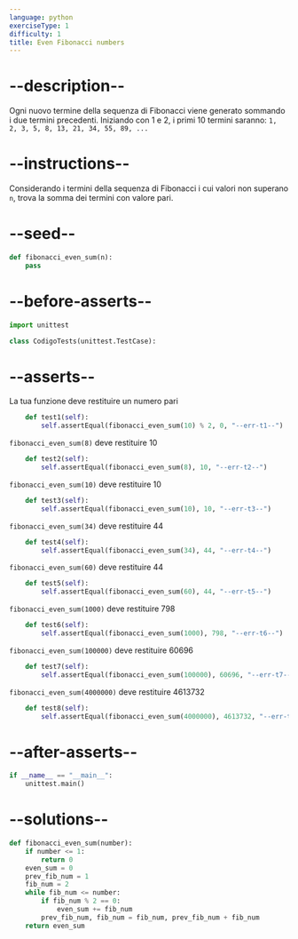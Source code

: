 ```yaml
---
language: python
exerciseType: 1
difficulty: 1
title: Even Fibonacci numbers
---
```


# --description--

Ogni nuovo termine della sequenza di Fibonacci viene generato sommando i due termini precedenti. Iniziando con 1 e 2, i primi 10 termini saranno: `1, 2, 3, 5, 8, 13, 21, 34, 55, 89, ...`

# --instructions--

Considerando i termini della sequenza di Fibonacci i cui valori non superano `n`, trova la somma dei termini con valore pari.

# --seed--

```python
def fibonacci_even_sum(n):
    pass
```

# --before-asserts--

```python
import unittest

class CodigoTests(unittest.TestCase):
```

# --asserts--

La tua funzione deve restituire un numero pari

```python
    def test1(self):
        self.assertEqual(fibonacci_even_sum(10) % 2, 0, "--err-t1--")
```

`fibonacci_even_sum(8)` deve restituire 10

```python
    def test2(self):
        self.assertEqual(fibonacci_even_sum(8), 10, "--err-t2--")
```


`fibonacci_even_sum(10)` deve restituire 10

```python
    def test3(self):
        self.assertEqual(fibonacci_even_sum(10), 10, "--err-t3--")
```

`fibonacci_even_sum(34)` deve restituire 44

```python
    def test4(self):
        self.assertEqual(fibonacci_even_sum(34), 44, "--err-t4--")
```

`fibonacci_even_sum(60)` deve restituire 44

```python
    def test5(self):
        self.assertEqual(fibonacci_even_sum(60), 44, "--err-t5--")
```

`fibonacci_even_sum(1000)` deve restituire 798

```python
    def test6(self):
        self.assertEqual(fibonacci_even_sum(1000), 798, "--err-t6--")
```

`fibonacci_even_sum(100000)` deve restituire 60696

```python
    def test7(self):
        self.assertEqual(fibonacci_even_sum(100000), 60696, "--err-t7--")
```

`fibonacci_even_sum(4000000)` deve restituire 4613732

```python
    def test8(self):
        self.assertEqual(fibonacci_even_sum(4000000), 4613732, "--err-t8--")
```

# --after-asserts--

```python
if __name__ == "__main__":
    unittest.main()
```

# --solutions--

```python
def fibonacci_even_sum(number):
    if number <= 1:
        return 0
    even_sum = 0
    prev_fib_num = 1
    fib_num = 2
    while fib_num <= number:
        if fib_num % 2 == 0:
            even_sum += fib_num
        prev_fib_num, fib_num = fib_num, prev_fib_num + fib_num
    return even_sum
```
